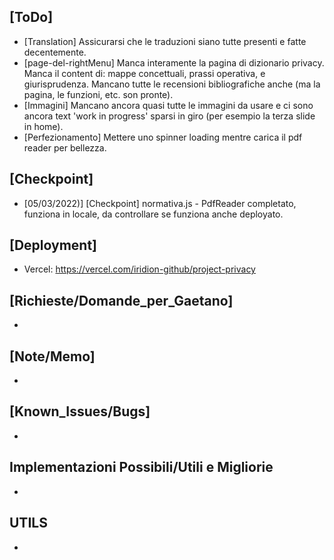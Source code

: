 ## [ToDo]
- [Translation] Assicurarsi che le traduzioni siano tutte presenti e fatte decentemente.
- [page-del-rightMenu] Manca interamente la pagina di dizionario privacy. Manca il content di: mappe concettuali, prassi operativa, e giurisprudenza. Mancano tutte le recensioni bibliografiche anche (ma la pagina, le funzioni, etc. son pronte).
- [Immagini] Mancano ancora quasi tutte le immagini da usare e ci sono ancora text 'work in progress' sparsi in giro (per esempio la terza slide in home).
- [Perfezionamento] Mettere uno spinner loading mentre carica il pdf reader per bellezza.

## [Checkpoint]
- [05/03/2022)] [Checkpoint] normativa.js - PdfReader completato, funziona in locale, da controllare se funziona anche deployato.
## [Deployment]
- Vercel: https://vercel.com/iridion-github/project-privacy

## [Richieste/Domande_per_Gaetano]
-
## [Note/Memo]
- 
## [Known_Issues/Bugs]
-
## Implementazioni Possibili/Utili e Migliorie
- 

## UTILS
-